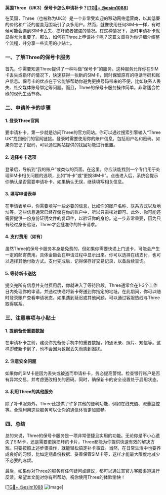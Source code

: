 **英国Three（UK3）保号卡怎么申请补卡？[[TG💪+ @esim1088](https://t.me/s/esim1088)]**

在英国，Three（也被称为UK3）是一个非常受欢迎的移动网络运营商，以其低廉的价格和广泛的覆盖范围吸引了众多用户。然而，就像使用任何SIM卡一样，有时候可能会遇到SIM卡丢失、损坏或者被盗的情况。在这种情况下，及时申请补卡就显得尤为重要了。那么，如何在Three上申请补卡呢？这篇文章将为你详细介绍整个流程，并分享一些实用的小贴士。

### 一、了解Three的保号卡服务

首先，你需要知道Three提供了一种叫做“保号卡”的服务。这种服务允许你在SIM卡丢失或损坏的情况下，快速获得一张新的SIM卡，同时保留原有的电话号码和账户信息。保号卡的优点在于它能够帮助你避免更换号码带来的不便，比如联系人丢失、社交媒体账号绑定等问题。而且，Three的保号卡服务操作简单，非常适合忙碌的现代生活节奏。

### 二、申请补卡的步骤

#### 1. 登录Three官网

要申请补卡，第一步就是访问Three的官方网站。你可以通过搜索引擎输入“Three UK”找到他们的官网链接。登录时需要使用你的账户信息，包括用户名和密码。如果你忘记了密码，可以通过网站提供的找回功能进行重置。

#### 2. 选择补卡选项

登录后，导航到“我的账户”或类似的页面。在这里，你应该能找到一个专门用于处理SIM卡相关问题的选项，比如“补卡”或“更换SIM卡”。点击进入后，系统会提示你确认是否需要申请补卡。如果确认无误，继续填写相关信息。

#### 3. 填写申请表单

在申请表单中，你需要填写一些必要的信息，比如你的账户名称、联系方式以及地址等。这些信息通常已经存储在你的账户中，所以只需核对即可。此外，你可能还需要提供一份身份证明文件的复印件，以验证你的身份。这一步非常重要，因为只有经过身份验证，Three才会批准你的补卡请求。

#### 4. 支付费用（如有）

虽然Three的保号卡服务本身是免费的，但如果你需要快递上门送卡，可能会产生一定的邮寄费用。具体金额会在申请过程中显示出来。你可以选择在线支付，也可以选择其他付款方式。支付完成后，记得保存好交易记录，以备后续查询。

#### 5. 等待新卡送达

提交完所有信息并支付费用后，你就进入了等待阶段。Three通常会在1-3个工作日内处理你的申请，并通过快递将新卡寄送到你指定的地址。在此期间，你可以随时登录账户查看申请状态。如果遇到延迟或其他问题，可以通过客服热线与Three取得联系。

### 三、注意事项与小贴士

#### 1. 提前备份重要数据

在申请补卡之前，建议你先备份手机中的重要数据，如通讯录、照片、短信等。这样即使新卡到了，也不会因为数据丢失而感到困扰。

#### 2. 注意安全问题

如果你的SIM卡是因为丢失或被盗而申请补卡，务必提高警惕。检查银行账户是否有异常交易，并考虑更改相关的密码。同时，确保新卡的安全设置处于启用状态。

#### 3. 利用Three的其他服务

除了补卡服务外，Three还提供了许多其他的便利功能，例如在线充值、流量监控等。合理利用这些服务可以让你的通信体验更加顺畅。

### 四、总结

总的来说，Three的保号卡服务是一项非常便捷且实用的功能。无论你是不小心遗失了SIM卡，还是需要更换损坏的卡片，Three都能为你提供快速有效的解决方案。只要按照上述步骤操作，就能轻松搞定补卡事宜。当然，在日常生活中也要养成良好的习惯，比如定期备份数据、妥善保管SIM卡等，这样才能最大限度地减少不必要的麻烦。

最后，如果你对Three的服务有任何疑问或建议，都可以通过其官方客服渠道进行反馈。希望本文能对你有所帮助，祝你使用Three的体验愉快！

[[TG💪+ @esim1088](https://t.me/s/esim1088) ![Image](https://i.postimg.cc/4NQfJmqS/Snipaste-2025-05-13-00-14-12.png)]
